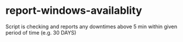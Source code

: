 # report-windows-availablity
Script is checking and reports any downtimes above 5 min within given period of time (e.g. 30 DAYS)
